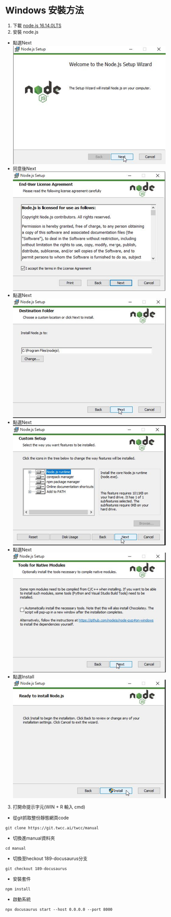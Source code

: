 # Windows 安裝方法
1. 下載 [node.js 16.14.0LTS](https://nodejs.org/en/)  
2. 安裝 node.js  
  *  點選Next  
  ![avatar](image/node_install_1.jpg)
  *  同意後Next    
  ![avatar](image/node_install_2.jpg)
  *  點選Next    
  ![avatar](image/node_install_3.jpg)
  *  點選Next    
  ![avatar](image/node_install_4.jpg)
  *  點選Next    
  ![avatar](image/node_install_5.jpg)
  *  點選Install    
  ![avatar](image/node_install_6.jpg)
3. 打開命提示字元(WIN + R 輸入 cmd)
  * 從git抓取整份靜態網頁code
  ```bash=
  git clone https://git.twcc.ai/twcc/manual
  ```  
  * 切換進manual資料夾
  ```bash=
  cd manual
  ```  
  * 切換至heckout 189-docusaurus分支
  ```bash=
  git checkout 189-docusaurus
  ```  
  * 安裝套件
  ```bash=
  npm install
  ```  
  * 啟動系統
  ```bash=
  npx docusaurus start --host 0.0.0.0 --port 8000
  ```   

